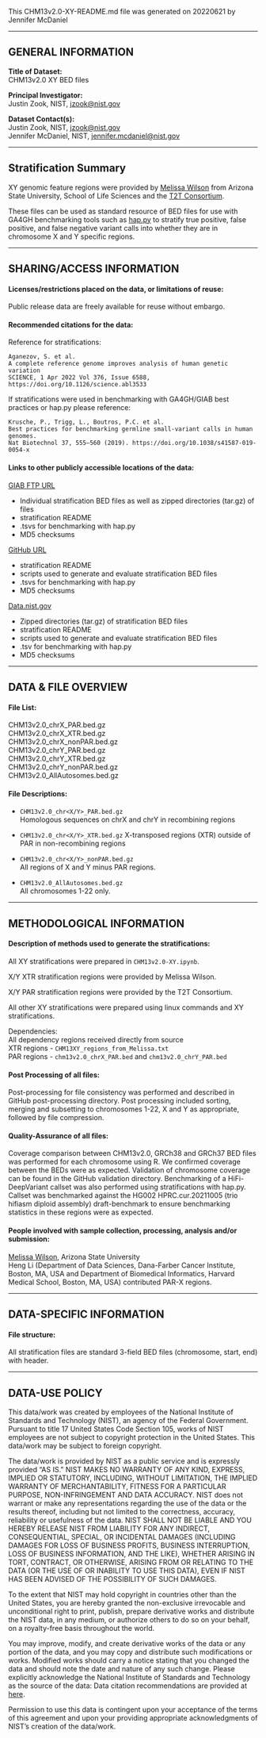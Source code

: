This CHM13v2.0-XY-README.md file was generated on 20220621 by Jennifer McDaniel

-------------------
GENERAL INFORMATION
-------------------

**Title of Dataset:**\
CHM13v2.0 XY BED files

**Principal Investigator:**\
Justin Zook, NIST, jzook@nist.gov
	
**Dataset Contact(s):**\
Justin Zook, NIST, jzook@nist.gov\
Jennifer McDaniel, NIST, jennifer.mcdaniel@nist.gov

----------------------
Stratification Summary
----------------------

XY genomic feature regions were provided by [Melissa Wilson](http://www.sexchrlab.org) from Arizona State University, School of Life Sciences and the [T2T Consortium](https://sites.google.com/ucsc.edu/t2tworkinggroup).

These files can be used as standard resource of BED files for use with GA4GH benchmarking tools such as [hap.py](https://github.com/Illumina/hap.py) to stratify true positive, false positive, and false negative variant calls into whether they are in chromosome X and Y specific regions. 

--------------------------
SHARING/ACCESS INFORMATION
--------------------------

#### Licenses/restrictions placed on the data, or limitations of reuse: 
Public release data are freely available for reuse without embargo.

#### Recommended citations for the data:
Reference for stratifications:

	Aganezov, S. et al.
	A complete reference genome improves analysis of human genetic variation
	SCIENCE, 1 Apr 2022 Vol 376, Issue 6588, https://doi.org/10.1126/science.abl3533

If stratifications were used in benchmarking with GA4GH/GIAB best practices or hap.py please reference:

	Krusche, P., Trigg, L., Boutros, P.C. et al.
	Best practices for benchmarking germline small-variant calls in human genomes.
	Nat Biotechnol 37, 555–560 (2019). https://doi.org/10.1038/s41587-019-0054-x

#### Links to other publicly accessible locations of the data:

[GIAB FTP URL](https://ftp://ftp-trace.ncbi.nlm.nih.gov/ReferenceSamples/giab/release/genome-stratifications/)
- Individual stratification BED files as well as zipped directories (tar.gz) of files
- stratification README
- .tsvs for benchmarking with hap.py
- MD5 checksums

[GitHub URL](https://github.com/genome-in-a-bottle/genome-stratifications/)
- stratification README
- scripts used to generate and evaluate stratification BED files
- .tsvs for benchmarking with hap.py
- MD5 checksums

[Data.nist.gov](https://doi.org/10.18434/mds2-2499)
- Zipped directories (tar.gz) of stratification BED files
- stratification README
- scripts used to generate and evaluate stratification BED files
- .tsv for benchmarking with hap.py
- MD5 checksums

--------------------
DATA & FILE OVERVIEW
--------------------
#### File List:  
CHM13v2.0_chrX_PAR.bed.gz  
CHM13v2.0_chrX_XTR.bed.gz  
CHM13v2.0_chrX_nonPAR.bed.gz  
CHM13v2.0_chrY_PAR.bed.gz  
CHM13v2.0_chrY_XTR.bed.gz  
CHM13v2.0_chrY_nonPAR.bed.gz  
CHM13v2.0_AllAutosomes.bed.gz  


#### File Descriptions:
- `CHM13v2.0_chr<X/Y>_PAR.bed.gz`  
Homologous sequences on chrX and chrY in recombining regions

- `CHM13v2.0_chr<X/Y>_XTR.bed.gz` 
X-transposed regions (XTR) outside of PAR in non-recombining regions 

- `CHM13v2.0_chr<X/Y>_nonPAR.bed.gz`  
All regions of X and Y minus PAR regions. 

- `CHM13v2.0_AllAutosomes.bed.gz`  
All chromosomes 1-22 only.

--------------------------
METHODOLOGICAL INFORMATION
--------------------------

#### Description of methods used to generate the stratifications:

All XY stratifications were prepared in `CHM13v2.0-XY.ipynb`.

X/Y XTR stratification regions were provided by Melissa Wilson.

X/Y PAR stratification regions were provided by the T2T Consortium.

All other XY stratifications were prepared using linux commands and XY stratifications. 

Dependencies:  
All dependency regions received directly from source  
XTR regions - `CHM13XY_regions_from_Melissa.txt`  
PAR regions - `chm13v2.0_chrX_PAR.bed` and `chm13v2.0_chrY_PAR.bed`


#### Post Processing of all files:
Post-processing for file consistency was performed and described in GitHub post-processing directory.  Post processing included sorting, merging and subsetting to chromosomes 1-22, X and Y as appropriate, followed by file compression. 

#### Quality-Assurance of all files:
Coverage comparison between CHM13v2.0, GRCh38 and GRCh37 BED files was performed for each chromosome using R. We confirmed coverage between the BEDs were as expected. Validation of chromosome coverage can be found in the GitHub validation directory. Benchmarking of a HiFi-DeepVariant callset was also performed using stratifications with hap.py.  Callset was benchmarked against the HG002 HPRC.cur.20211005 (trio hifiasm diploid assembly) draft-benchmark to ensure benchmarking statistics in these regions were as expected. 

#### People involved with sample collection, processing, analysis and/or submission:
[Melissa Wilson](http://www.sexchrlab.org), Arizona State University  
Heng Li (Department of Data Sciences, Dana-Farber Cancer Institute, Boston, MA, USA and Department of Biomedical Informatics, Harvard Medical School, Boston, MA, USA) contributed PAR-X regions.


--------------------------
DATA-SPECIFIC INFORMATION 
--------------------------

#### File structure: 
All stratification files are standard 3-field BED files (chromosome, start, end) with header.

--------------------------
DATA-USE POLICY 
--------------------------

This data/work was created by employees of the National Institute of Standards and Technology (NIST), an agency of the Federal Government. Pursuant to title 17 United States Code Section 105, works of NIST employees are not subject to copyright protection in the United States.  This data/work may be subject to foreign copyright.

The data/work is provided by NIST as a public service and is expressly provided “AS IS.” NIST MAKES NO WARRANTY OF ANY KIND, EXPRESS, IMPLIED OR STATUTORY, INCLUDING, WITHOUT LIMITATION, THE IMPLIED WARRANTY OF MERCHANTABILITY, FITNESS FOR A PARTICULAR PURPOSE, NON-INFRINGEMENT AND DATA ACCURACY. NIST does not warrant or make any representations regarding the use of the data or the results thereof, including but not limited to the correctness, accuracy, reliability or usefulness of the data. NIST SHALL NOT BE LIABLE AND YOU HEREBY RELEASE NIST FROM LIABILITY FOR ANY INDIRECT, CONSEQUENTIAL, SPECIAL, OR INCIDENTAL DAMAGES (INCLUDING DAMAGES FOR LOSS OF BUSINESS PROFITS, BUSINESS INTERRUPTION, LOSS OF BUSINESS INFORMATION, AND THE LIKE), WHETHER ARISING IN TORT, CONTRACT, OR OTHERWISE, ARISING FROM OR RELATING TO THE DATA (OR THE USE OF OR INABILITY TO USE THIS DATA), EVEN IF NIST HAS BEEN ADVISED OF THE POSSIBILITY OF SUCH DAMAGES.

To the extent that NIST may hold copyright in countries other than the United States, you are hereby granted the non-exclusive irrevocable and unconditional right to print, publish, prepare derivative works and distribute the NIST data, in any medium, or authorize others to do so on your behalf, on a royalty-free basis throughout the world.

You may improve, modify, and create derivative works of the data or any portion of the data, and you may copy and distribute such modifications or works. Modified works should carry a notice stating that you changed the data and should note the date and nature of any such change. Please explicitly acknowledge the National Institute of Standards and Technology as the source of the data:  Data citation recommendations are provided at [here](https://www.nist.gov/open/license).

Permission to use this data is contingent upon your acceptance of the terms of this agreement and upon your providing appropriate acknowledgments of NIST’s creation of the data/work.
